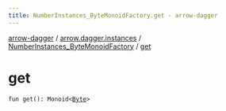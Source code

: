 ```yaml
---
title: NumberInstances_ByteMonoidFactory.get - arrow-dagger
---
```


[arrow-dagger](../../index.html) / [arrow.dagger.instances](../index.html) / [NumberInstances_ByteMonoidFactory](index.html) / [get](./get.html)

# get

`fun get(): Monoid<`[`Byte`](https://kotlinlang.org/api/latest/jvm/stdlib/kotlin/-byte/index.html)`>`